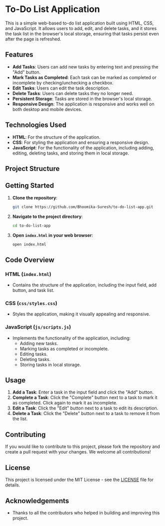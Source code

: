 # To-Do List Application

This is a simple web-based to-do list application built using HTML, CSS, and JavaScript. It allows users to add, edit, and delete tasks, and it stores the task list in the browser's local storage, ensuring that tasks persist even after the page is refreshed.

## Features

- **Add Tasks**: Users can add new tasks by entering text and pressing the "Add" button.
- **Mark Tasks as Completed**: Each task can be marked as completed or incomplete by checking/unchecking a checkbox.
- **Edit Tasks**: Users can edit the task description.
- **Delete Tasks**: Users can delete tasks they no longer need.
- **Persistent Storage**: Tasks are stored in the browser's local storage.
- **Responsive Design**: The application is responsive and works well on both desktop and mobile devices.

## Technologies Used

- **HTML**: For the structure of the application.
- **CSS**: For styling the application and ensuring a responsive design.
- **JavaScript**: For the functionality of the application, including adding, editing, deleting tasks, and storing them in local storage.

## Project Structure


## Getting Started

1. **Clone the repository**:

    ```sh
    git clone https://github.com/Bhoomika-Suresh/to-do-list-app.git
    ```

2. **Navigate to the project directory**:

    ```sh
    cd to-do-list-app
    ```

3. **Open `index.html` in your web browser**:

    ```sh
    open index.html
    ```

## Code Overview

### HTML (`index.html`)

- Contains the structure of the application, including the input field, add button, and task list.

### CSS (`css/styles.css`)

- Styles the application, making it visually appealing and responsive.

### JavaScript (`js/scripts.js`)

- Implements the functionality of the application, including:
  - Adding new tasks.
  - Marking tasks as completed or incomplete.
  - Editing tasks.
  - Deleting tasks.
  - Storing tasks in local storage.

## Usage

1. **Add a Task**: Enter a task in the input field and click the "Add" button.
2. **Complete a Task**: Click the "Complete" button next to a task to mark it as completed. Click again to mark it as incomplete.
3. **Edit a Task**: Click the "Edit" button next to a task to edit its description.
4. **Delete a Task**: Click the "Delete" button next to a task to remove it from the list.


## Contributing

If you would like to contribute to this project, please fork the repository and create a pull request with your changes. We welcome all contributions!

## License

This project is licensed under the MIT License - see the [LICENSE](LICENSE) file for details.

## Acknowledgements

- Thanks to all the contributors who helped in building and improving this project.

